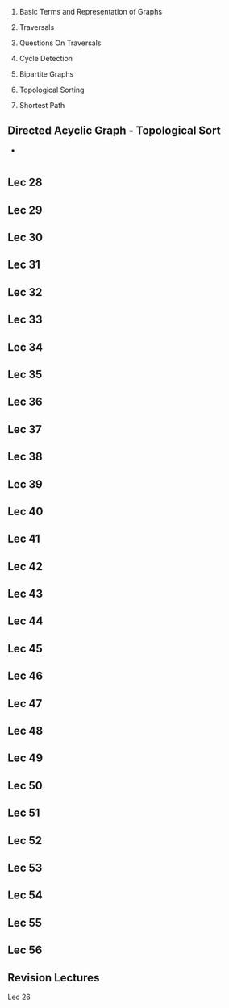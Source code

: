1. Basic Terms and Representation of Graphs

2. Traversals

3. Questions On Traversals

4. Cycle Detection

5. Bipartite Graphs

6. Topological Sorting

7. Shortest Path

## Directed Acyclic Graph - Topological Sort
- 

```cpp

```

## Lec 28


## Lec 29


## Lec 30


## Lec 31


## Lec 32


## Lec 33


## Lec 34


## Lec 35


## Lec 36


## Lec 37


## Lec 38


## Lec 39


## Lec 40


## Lec 41


## Lec 42


## Lec 43


## Lec 44


## Lec 45


## Lec 46


## Lec 47


## Lec 48


## Lec 49


## Lec 50


## Lec 51


## Lec 52


## Lec 53


## Lec 54


## Lec 55


## Lec 56


## Revision Lectures
Lec 26